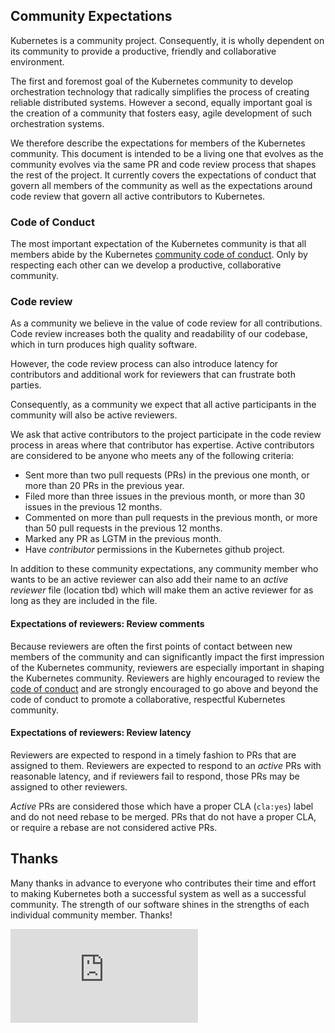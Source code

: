 ## Community Expectations

Kubernetes is a community project. Consequently, it is wholly dependent on
its community to provide a productive, friendly and collaborative environment.

The first and foremost goal of the Kubernetes community to develop orchestration
technology that radically simplifies the process of creating reliable
distributed systems. However a second, equally important goal is the creation
of a community that fosters easy, agile development of such orchestration
systems.

We therefore describe the expectations for
members of the Kubernetes community.  This document is intended to be a living one
that evolves as the community evolves via the same PR and code review process
that shapes the rest of the project.  It currently covers the expectations
of conduct that govern all members of the community as well as the expectations
around code review that govern all active contributors to Kubernetes.

### Code of Conduct

The most important expectation of the Kubernetes community is that all members
abide by the Kubernetes [community code of conduct](code-of-conduct.md).
Only by respecting each other can we develop a productive, collaborative
community.

### Code review

As a community we believe in the value of code review for all contributions.
Code review increases both the quality and readability of our codebase, which
in turn produces high quality software.

However, the code review process can also introduce latency for contributors
and additional work for reviewers that can frustrate both parties.

Consequently, as a community we expect that all active participants in the
community will also be active reviewers.

We ask that active contributors to the project participate in the code review process
in areas where that contributor has expertise. Active
contributors are considered to be anyone who meets any of the following criteria:
   * Sent more than two pull requests (PRs) in the previous one month, or more
   than 20 PRs in the previous year.
   * Filed more than three issues in the previous month, or more than 30 issues in
   the previous 12 months.
   * Commented on more than pull requests in the previous month, or
   more than 50 pull requests in the previous 12 months.
   * Marked any PR as LGTM in the previous month.
   * Have *contributor* permissions in the Kubernetes github project.

In addition to these community expectations, any community member who wants to
be an active reviewer can also add their name to an *active reviewer* file
(location tbd) which will make them an active reviewer for as long as they
are included in the file.

#### Expectations of reviewers: Review comments

Because reviewers are often the first points of contact between new members of
the community and can significantly impact the first impression of the
Kubernetes community, reviewers are especially important in shaping the
Kubernetes community.  Reviewers are highly encouraged to review the
[code of conduct](code-of-conduct.md) and are strongly encouraged to go above
and beyond the code of conduct to promote a collaborative, respectful
Kubernetes community.

#### Expectations of reviewers: Review latency

Reviewers are expected to respond in a timely fashion to PRs that are assigned
to them.  Reviewers are expected to respond to an *active* PRs with reasonable
latency, and if reviewers fail to respond, those PRs may be assigned to other
reviewers.

*Active* PRs are considered those which have a proper CLA (`cla:yes`) label
and do not need rebase to be merged.  PRs that do not have a proper CLA, or
require a rebase are not considered active PRs.

## Thanks

Many thanks in advance to everyone who contributes their time and effort to
making Kubernetes both a successful system as well as a successful community.
The strength of our software shines in the strengths of each individual
community member.  Thanks!

[![Analytics](https://kubernetes-site.appspot.com/UA-36037335-10/GitHub/community-expectations.md?pixel)]()
